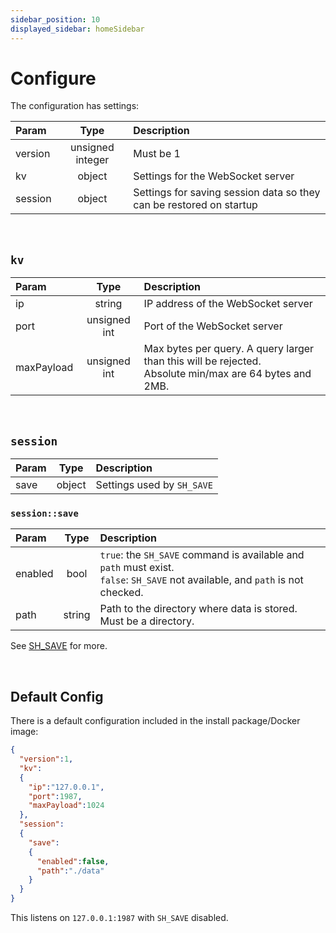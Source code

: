 ```yaml
---
sidebar_position: 10
displayed_sidebar: homeSidebar
---
```


# Configure

The configuration has settings:

|Param|Type|Description|
|:---|:---:|:---|
|version|unsigned integer|Must be 1|
|kv|object|Settings for the WebSocket server|
|session|object|Settings for saving session data so they can be restored on startup|

<br/>

## `kv`

|Param|Type|Description|
|:---|:---:|:---|
|ip|string|IP address of the WebSocket server|
|port|unsigned int|Port of the WebSocket server|
|maxPayload|unsigned int|Max bytes per query. A query larger than this will be rejected.<br/>Absolute min/max are 64 bytes and 2MB.|

<br/>

## `session`

|Param|Type|Description|
|:---|:---:|:---|
|save|object|Settings used by `SH_SAVE`|

### `session::save`

|Param|Type|Description|
|:---|:---:|:---|
|enabled|bool|`true`: the `SH_SAVE` command is available and `path` must exist. <br/>`false`: `SH_SAVE` not available, and `path` is not checked.|
|path|string|Path to the directory where data is stored. Must be a directory.|

See [SH_SAVE](../api/sessions/sh-save) for more.


<br/>

## Default Config

There is a default configuration included in the install package/Docker image:

```json title="default.json"
{
  "version":1,
  "kv":
  {
    "ip":"127.0.0.1",
    "port":1987,
    "maxPayload":1024
  },
  "session":
  {
    "save":
    {
      "enabled":false,
      "path":"./data"
    }
  }
}
```

This listens on `127.0.0.1:1987` with `SH_SAVE` disabled.